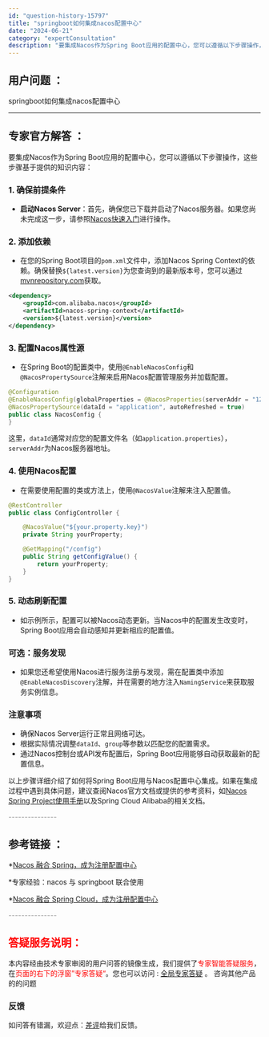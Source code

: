 ```yaml
---
id: "question-history-15797"
title: "springboot如何集成nacos配置中心"
date: "2024-06-21"
category: "expertConsultation"
description: "要集成Nacos作为Spring Boot应用的配置中心，您可以遵循以下步骤操作，这些步骤基于提供的知识内容：### 1. 确保前提条件- **启动Nacos Server**：首先，确保您已下载并启动了Nacos服务器。如果您尚未完成这一步，请参照[Nacos快速入门](../quickstart"
---
```


## 用户问题 ： 
 springboot如何集成nacos配置中心  

---------------
## 专家官方解答 ：

要集成Nacos作为Spring Boot应用的配置中心，您可以遵循以下步骤操作，这些步骤基于提供的知识内容：

### 1. 确保前提条件
- **启动Nacos Server**：首先，确保您已下载并启动了Nacos服务器。如果您尚未完成这一步，请参照[Nacos快速入门](../quickstart/quick-start.md)进行操作。

### 2. 添加依赖
- 在您的Spring Boot项目的`pom.xml`文件中，添加Nacos Spring Context的依赖。确保替换`${latest.version}`为您查询到的最新版本号，您可以通过[mvnrepository.com](https://mvnrepository.com/artifact/com.alibaba.nacos/nacos-spring-context)获取。

```xml
<dependency>
    <groupId>com.alibaba.nacos</groupId>
    <artifactId>nacos-spring-context</artifactId>
    <version>${latest.version}</version>
</dependency>
```

### 3. 配置Nacos属性源
- 在Spring Boot的配置类中，使用`@EnableNacosConfig`和`@NacosPropertySource`注解来启用Nacos配置管理服务并加载配置。

```java
@Configuration
@EnableNacosConfig(globalProperties = @NacosProperties(serverAddr = "127.0.0.1:8848"))
@NacosPropertySource(dataId = "application", autoRefreshed = true)
public class NacosConfig {
}
```
这里，`dataId`通常对应您的配置文件名（如`application.properties`），`serverAddr`为Nacos服务器地址。

### 4. 使用Nacos配置
- 在需要使用配置的类或方法上，使用`@NacosValue`注解来注入配置值。

```java
@RestController
public class ConfigController {

    @NacosValue("${your.property.key}")
    private String yourProperty;

    @GetMapping("/config")
    public String getConfigValue() {
        return yourProperty;
    }
}
```

### 5. 动态刷新配置
- 如示例所示，配置可以被Nacos动态更新。当Nacos中的配置发生改变时，Spring Boot应用会自动感知并更新相应的配置值。

### 可选：服务发现
- 如果您还希望使用Nacos进行服务注册与发现，需在配置类中添加`@EnableNacosDiscovery`注解，并在需要的地方注入`NamingService`来获取服务实例信息。

### 注意事项
- 确保Nacos Server运行正常且网络可达。
- 根据实际情况调整`dataId`、`group`等参数以匹配您的配置需求。
- 通过Nacos控制台或API发布配置后，Spring Boot应用能够自动获取最新的配置信息。

以上步骤详细介绍了如何将Spring Boot应用与Nacos配置中心集成。如果在集成过程中遇到具体问题，建议查阅Nacos官方文档或提供的参考资料，如[Nacos Spring Project使用手册](https://github.com/nacos-group/nacos-spring-project/wiki/Nacos-Spring-Project-0.3.1-%E6%96%B0%E5%8A%9F%E8%83%BD%E4%BD%BF%E7%94%A8%E6%89%8B%E5%86%8C)以及Spring Cloud Alibaba的相关文档。


<font color="#949494">---------------</font> 


## 参考链接 ：

*[Nacos 融合 Spring，成为注册配置中心](https://nacos.io/docs/latest/ecology/use-nacos-with-spring)
 
 *专家经验：nacos 与 springboot 联合使用 
 
 *[Nacos 融合 Spring Cloud，成为注册配置中心](https://nacos.io/docs/latest/ecology/use-nacos-with-spring-cloud)


 <font color="#949494">---------------</font> 
 


## <font color="#FF0000">答疑服务说明：</font> 

本内容经由技术专家审阅的用户问答的镜像生成，我们提供了<font color="#FF0000">专家智能答疑服务</font>，在<font color="#FF0000">页面的右下的浮窗”专家答疑“</font>。您也可以访问 : [全局专家答疑](https://answer.opensource.alibaba.com/docs/intro) 。 咨询其他产品的的问题

### 反馈
如问答有错漏，欢迎点：[差评](https://ai.nacos.io/user/feedbackByEnhancerGradePOJOID?enhancerGradePOJOId=15807)给我们反馈。
